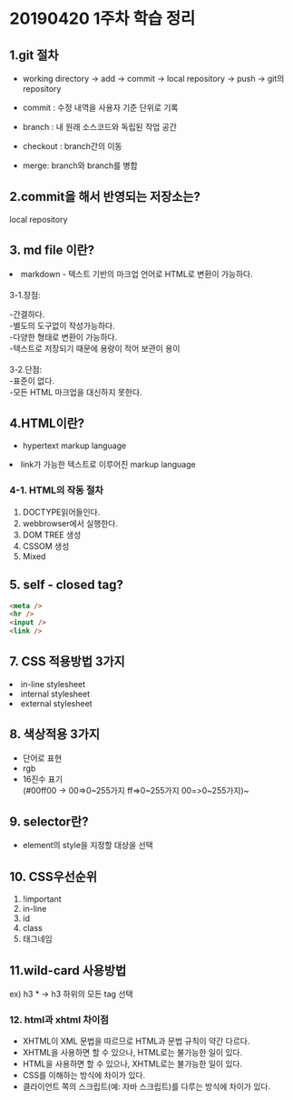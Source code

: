 # 20190420 1주차 학습 정리

## 1.git 절차
- working directory -> add -> commit -> local repository -> push -> git의 repository
   
- commit : 수정 내역을 사용자 기준 단위로 기록
- branch : 내 원래 소스코드와 독립된 작업 공간
- checkout : branch간의 이동
- merge: branch와 branch를 병합


## 2.commit을 해서 반영되는 저장소는?
local repository


## 3. md file 이란?
<li> markdown - 텍스트 기반의 마크업 언어로 HTML로 변환이 가능하다.</li>
<br/>
3-1.장점:

-간결하다. <br/>
-별도의 도구없이 작성가능하다. <br/>
-다양한 형태로 변환이 가능하다. <br/>
-텍스트로 저장되기 때문에 용량이 적어 보관이 용이 <br/>
<br/>
3-2.단점:<br/>
-표준이 없다. <br/>
-모든 HTML 마크업을 대신하지 못한다.<br/>

## 4.HTML이란? <br>
- hypertext markup language

<li> link가 가능한 텍스트로 이루어진 markup language </li>

### 4-1. HTML의 작동 절차
1. DOCTYPE읽어들인다.
2. webbrowser에서 실행한다.
3. DOM TREE 생성
4. CSSOM 생성
5. Mixed

## 5. self - closed tag?
```html
<meta />
<hr />
<input />
<link /> 
```
## 7. CSS 적용방법 3가지
<li> in-line stylesheet </li>
<li> internal stylesheet </li>
<li> external stylesheet </li>

## 8. 색상적용 3가지
- 단어로 표현
- rgb
- 16진수 표기 <br>
(#00ff00 -> 00=>0~255가지 ff=>0~255가지 00=>0~255가지)~

## 9. selector란?
- element의 style을 지정할 대상을 선택

## 10. CSS우선순위
1. !important
2. in-line
3. id
4. class
5. 태그네임

## 11.wild-card 사용방법
ex) h3 * -> h3 하위의 모든 tag 선택

### 12. html과 xhtml 차이점
- XHTML이 XML 문법을 따르므로 HTML과 문법 규칙이 약간 다르다. <br/>
- XHTML을 사용하면 할 수 있으나, HTML로는 불가능한 일이 있다. <br/>
- HTML을 사용하면 할 수 있으나, XHTML로는 불가능한 일이 있다. <br/>
- CSS를 이해하는 방식에 차이가 있다. <br/>
- 클라이언트 쪽의 스크립트(예: 자바 스크립트)를 다루는 방식에 차이가 있다. <br/>


